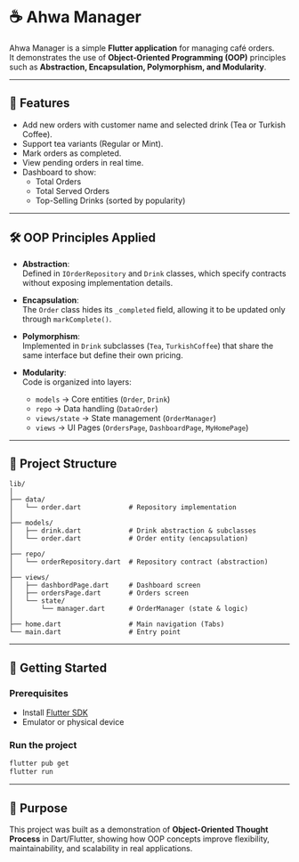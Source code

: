 # ☕ Ahwa Manager

Ahwa Manager is a simple **Flutter application** for managing café orders.  
It demonstrates the use of **Object-Oriented Programming (OOP)** principles such as **Abstraction, Encapsulation, Polymorphism, and Modularity**.

---

## 📌 Features

- Add new orders with customer name and selected drink (Tea or Turkish Coffee).
- Support tea variants (Regular or Mint).
- Mark orders as completed.
- View pending orders in real time.
- Dashboard to show:
  - Total Orders
  - Total Served Orders
  - Top-Selling Drinks (sorted by popularity)

---

## 🛠️ OOP Principles Applied

- **Abstraction**:  
  Defined in `IOrderRepository` and `Drink` classes, which specify contracts without exposing implementation details.

- **Encapsulation**:  
  The `Order` class hides its `_completed` field, allowing it to be updated only through `markComplete()`.

- **Polymorphism**:  
  Implemented in `Drink` subclasses (`Tea`, `TurkishCoffee`) that share the same interface but define their own pricing.

- **Modularity**:  
  Code is organized into layers:
  - `models` → Core entities (`Order`, `Drink`)
  - `repo` → Data handling (`DataOrder`)
  - `views/state` → State management (`OrderManager`)
  - `views` → UI Pages (`OrdersPage`, `DashboardPage`, `MyHomePage`)

---

## 📂 Project Structure

```
lib/
│
├── data/
│   └── order.dart            # Repository implementation
│
├── models/
│   ├── drink.dart            # Drink abstraction & subclasses
│   └── order.dart            # Order entity (encapsulation)
│
├── repo/
│   └── orderRepository.dart  # Repository contract (abstraction)
│
├── views/
│   ├── dashbordPage.dart     # Dashboard screen
│   ├── ordersPage.dart       # Orders screen
│   └── state/
│       └── manager.dart      # OrderManager (state & logic)
│
├── home.dart                 # Main navigation (Tabs)
└── main.dart                 # Entry point
```

---

## 🚀 Getting Started

### Prerequisites

- Install [Flutter SDK](https://docs.flutter.dev/get-started/install)
- Emulator or physical device

### Run the project

```bash
flutter pub get
flutter run
```

---

## 🎯 Purpose

This project was built as a demonstration of **Object-Oriented Thought Process** in Dart/Flutter, showing how OOP concepts improve flexibility, maintainability, and scalability in real applications.
